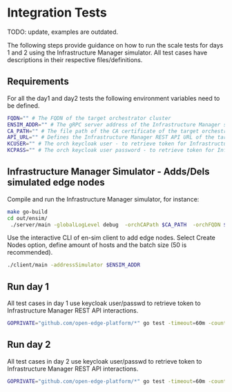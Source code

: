 # Integration Tests

TODO: update, examples are outdated.

The following steps provide guidance on how to run the scale tests for days 1 and 2 using the Infrastructure Manager simulator.
All test cases have descriptions in their respective files/definitions.

## Requirements

For all the day1 and day2 tests the following environment variables need to be defined.

```bash
FQDN="" # The FQDN of the target orchestrator cluster
ENSIM_ADDR="" # The gRPC server address of the Infrastructure Manager simulator (if/when needed) - e.g., localhost:3196
CA_PATH="" # The file path of the CA certificate of the target orchestrator cluster
API_URL="" # Defines the Infrastructure Manager REST API URL of the target orchestrator cluster
KCUSER="" # The orch keycloak user - to retrieve token for Infrastructure Manager REST API interactions - if not specified goes to default
KCPASS="" # The orch keycloak user password - to retrieve token for Infrastructure Manager REST API interactions - if not specified goes to default
```

## Infrastructure Manager Simulator - Adds/Dels simulated edge nodes

Compile and run the Infrastructure Manager simulator, for instance:

```bash
make go-build
cd out/ensim/
 ./server/main -globalLogLevel debug  -orchCAPath $CA_PATH  -orchFQDN $FQDN -oamServerAddress 0.0.0.0:6379
```

Use the interactive CLI of en-sim client to add edge nodes.
Select Create Nodes option, define amount of hosts and the batch size (50 is recommended).

```bash
./client/main -addressSimulator $ENSIM_ADDR
```

## Run day 1

All test cases in day 1 use keycloak user/passwd to retrieve token to Infrastructure Manager REST API interactions.

```bash
GOPRIVATE="github.com/open-edge-platform/*" go test -timeout=60m -count=1 -v ./test/day1/ -orchFQDN=$FQDN  -apiURL=$API_URL -caFilepath=$CA_PATH -keyCloakUser=$KCUSER -keyCloakPass=$KCPASS -run TestDay1_Case01
```

## Run day 2

All test cases in day 2 use keycloak user/passwd to retrieve token to Infrastructure Manager REST API interactions.

```bash
GOPRIVATE="github.com/open-edge-platform/*" go test -timeout=60m -count=1 -v ./test/day2/ -orchFQDN=$FQDN -apiURL=$API_URL -caFilepath=$CA_PATH -keyCloakUser=$KCUSER -keyCloakPass=$KCPASS -run TestDay2_Case01
```
